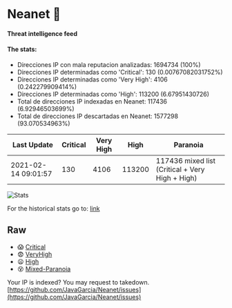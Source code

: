 # Neanet :hocho:
#### Threat intelligence feed
#### The stats:

- Direcciones IP con mala reputacion analizadas: 1694734 (100%)
- Direcciones IP determinadas como 'Critical':  130 (0.00767082031752%)
- Direcciones IP determinadas como 'Very High':  4106 (0.242279909414%)
- Direcciones IP determinadas como 'High':  113200 (6.67951430726)
- Total de direcciones IP indexadas en Neanet:  117436 (6.92946503699%)
- Total de direcciones IP descartadas en Neanet:  1577298 (93.070534963%)

| Last Update | Critical | Very High | High | Paranoia |
| --- | --- | --- | --- | --- |
| 2021-02-14 09:01:57 | 130 | 4106 | 113200 | 117436 mixed list (Critical + Very High + High)|

![Stats](https://docs.google.com/spreadsheets/d/e/2PACX-1vSnaNMIXVabIpDJjufMlzH7poXnshF3mgd8Is1g9ytUEzVsP5my4Trn8f-xkoLLQ38xpL3HtmUexLo6/pubchart?oid=501124687&format=image)

For the historical stats go to: [link](/stats.csv)
## Raw
- :scream: [Critical](https://raw.githubusercontent.com/JavaGarcia/Neanet/master/blacklists/neanet_critical.txt)
- :fearful: [VeryHigh](https://raw.githubusercontent.com/JavaGarcia/Neanet/master/blacklists/neanet_veryHigh.txtt)
- :frowning: [High](https://raw.githubusercontent.com/JavaGarcia/Neanet/master/blacklists/neanet_high.txt)
- :dizzy_face: [Mixed-Paranoia](https://raw.githubusercontent.com/JavaGarcia/Neanet/master/blacklists/neanet_all.txt)


Your IP is indexed? You may request to takedown. [https://github.com/JavaGarcia/Neanet/issues](https://github.com/JavaGarcia/Neanet/issues)





























































































































































































































































































































































































































































































































































































































































































































































































































































































































































































































































































































































































































































































































































































































































































































































































































































































































































































































































































































































































































































































































































































































































































































































































































































































































































































































































































































































































































































































































































































































































































































































































































































































































































































































































































































































































































































































































































































































































































































































































































































































































































































































































































































































